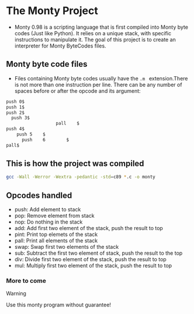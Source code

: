 # The Monty Project

* Monty 0.98 is a scripting language that is first compiled into Monty byte codes (Just like Python). It relies on a unique stack, with specific instructions to manipulate it. The goal of this project is to create an interpreter for Monty ByteCodes files.

## Monty byte code files
* Files containing Monty byte codes usually have the ```.m ``` extension.There is not more than one instruction per line. There can be any number of spaces before or after the opcode and its argument:

```bash
push 0$
push 1$
push 2$
  push 3$
                   pall    $
push 4$
    push 5    $
      push    6        $
pall$
```

## This is how the project was compiled

```bash
gcc -Wall -Werror -Wextra -pedantic -std=c89 *.c -o monty
```
## Opcodes handled
* push: Add element to stack
* pop: Remove element from stack
* nop: Do nothing in the stack
* add: Add first two element of the stack, push the result to top
* pint: Print top elemets of the stack
* pall: Print all elements of the stack
* swap: Swap first two elements of the stack
* sub: Subtract the first two element of stack, push the result to the top
* div: Divide first two element of the stack, push the result to top
* mul: Multiply first two element of the stack, push the result to top
### More to come

> [!WARNING]
> Use this monty program without guarantee!
